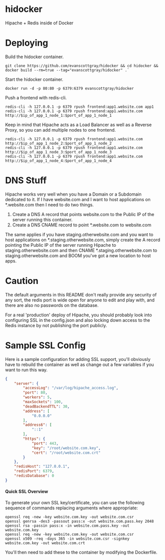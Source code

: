 hidocker
========

Hipache + Redis inside of Docker

# Deploying
Build the hidocker container.
```shell
git clone https://github.com/evanscottgray/hidocker && cd hidocker && docker build --rm=true --tag="evanscottgray/hidocker" .`
```

Start the hidocker container.
```shell
docker run -d -p 80:80 -p 6379:6379 evanscottgray/hidocker
```

Push a frontend with redis-cli.
```shell
redis-cli -h 127.0.0.1 -p 6379 rpush frontend:app1.website.com app1
redis-cli -h 127.0.0.1 -p 6379 rpush frontend:app1.website.com  http://$ip_of_app_1_node_1:$port_of_app_1_node_1
```

Keep in mind that Hipache acts as a Load Balancer as well as a Reverse Proxy, so you can add multiple nodes to one frontend.
```
redis-cli -h 127.0.0.1 -p 6379 rpush frontend:app1.website.com  http://$ip_of_app_1_node_2:$port_of_app_1_node_2
redis-cli -h 127.0.0.1 -p 6379 rpush frontend:app1.website.com  http://$ip_of_app_1_node_3:$port_of_app_1_node_3
redis-cli -h 127.0.0.1 -p 6379 rpush frontend:app1.website.com  http://$ip_of_app_1_node_4:$port_of_app_1_node_4
```

# DNS Stuff
Hipache works very well when you have a Domain or a Subdomain dedicated to it. If I have website.com and I want to host applications on *.website.com then I need to do two things.

1. Create a DNS A record that points website.com to the Public IP of the server running this container.
2. Create a DNS CNAME record to point *.website.com to website.com

The same applies if you have staging.otherwebsite.com and you want to host applications on *.staging.otherwebsite.com, simply create the A record pointing the Public IP of the server running Hipache to staging.otherwebsite.com and then CNAME *.staging.otherwebsite.com to staging.otherwebsite.com and BOOM you've got a new location to host apps.

# Caution
The default arguments in this README don't really provide any security of any sort, the redis port is wide open for anyone to edit and play with, and there are also no passwords on the database.

For a real 'production' deploy of Hipache, you should probably look into configuring SSL in the config.json and also locking down access to the Redis instance by not publishing the port publicly.

# Sample SSL Config

Here is a sample configuration for adding SSL support, you'll obviously have to rebuild the container as well as change out a few variables if you want to run this way.

```json
{
    "server": {
        "accessLog": "/var/log/hipache_access.log",
        "port": 80,
        "workers": 5,
        "maxSockets": 100,
        "deadBackendTTL": 30,
        "address": [
            "0.0.0.0"
        ],
        "address6": [
            "::1"
        ],
        "https": {
            "port": 443,
            "key": "/root/website.com.key",
            "cert": "/root/website.com.crt"
        }
    },
    "redisHost": "127.0.0.1",
    "redisPort": 6379,
    "redisDatabase": 0
}
```
#### Quick SSL Overview

To generate your own SSL key/certificate, you can use the following sequence of commands replacing arguments where appropriate:
```shell
openssl req -new -key website.com.key -out website.com.csr
openssl genrsa -des3 -passout pass:x -out website.com.pass.key 2048
openssl rsa -passin pass:x -in website.com.pass.key -out website.com.key
openssl req -new -key website.com.key -out website.com.csr
openssl x509 -req -days 365 -in website.com.csr -signkey website.com.key -out website.com.crt
```
You'll then need to add these to the container by modifying the Dockerfile.


